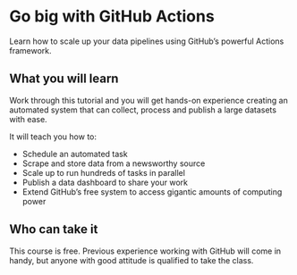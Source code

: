 # Go big with GitHub Actions

Learn how to scale up your data pipelines using GitHub’s powerful Actions framework.

## What you will learn

Work through this tutorial and you will get hands-on experience creating an automated system that can collect, process and publish a large datasets with ease.

It will teach you how to:

* Schedule an automated task
* Scrape and store data from a newsworthy source
* Scale up to run hundreds of tasks in parallel
* Publish a data dashboard to share your work
* Extend GitHub’s free system to access gigantic amounts of computing power

## Who can take it

This course is free. Previous experience working with GitHub will come in handy, but anyone with good attitude is qualified to take the class.